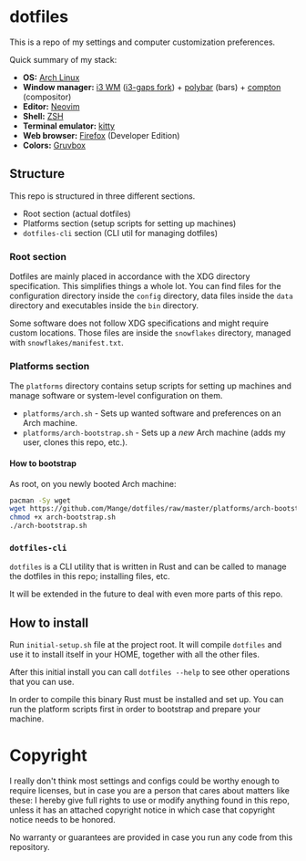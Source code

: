 # dotfiles

This is a repo of my settings and computer customization preferences.

Quick summary of my stack:

- **OS:** [Arch Linux][arch]
- **Window manager:** [i3 WM][i3] ([i3-gaps fork][i3-gaps]) +
  [polybar] (bars) + [compton] (compositor)
- **Editor:** [Neovim]
- **Shell:** [ZSH]
- **Terminal emulator:** [kitty]
- **Web browser:** [Firefox] (Developer Edition)
- **Colors:** [Gruvbox]

## Structure

This repo is structured in three different sections.

 * Root section (actual dotfiles)
 * Platforms section (setup scripts for setting up machines)
 * `dotfiles-cli` section (CLI util for managing dotfiles)

### Root section

Dotfiles are mainly placed in accordance with the XDG directory specification.
This simplifies things a whole lot. You can find files for the configuration
directory inside the `config` directory, data files inside the `data` directory
and executables inside the `bin` directory.

Some software does not follow XDG specifications and might require custom
locations. Those files are inside the `snowflakes` directory, managed with
`snowflakes/manifest.txt`.

### Platforms section

The `platforms` directory contains setup scripts for setting up machines and
manage software or system-level configuration on them.

- `platforms/arch.sh` - Sets up wanted software and preferences on an Arch
  machine.
- `platforms/arch-bootstrap.sh` - Sets up a *new* Arch machine (adds my user,
  clones this repo, etc.).

#### How to bootstrap

As root, on you newly booted Arch machine:

```bash
pacman -Sy wget
wget https://github.com/Mange/dotfiles/raw/master/platforms/arch-bootstrap.sh
chmod +x arch-bootstrap.sh
./arch-bootstrap.sh
```


### `dotfiles-cli`

`dotfiles` is a CLI utility that is written in Rust and can be called to manage
the dotfiles in this repo; installing files, etc.

It will be extended in the future to deal with even more parts of this repo.

## How to install

Run `initial-setup.sh` file at the project root. It will compile `dotfiles` and
use it to install itself in your HOME, together with all the other files.

After this initial install you can call `dotfiles --help` to see other
operations that you can use.

In order to compile this binary Rust must be installed and set up. You can run
the platform scripts first in order to bootstrap and prepare your machine.

# Copyright

I really don't think most settings and configs could be worthy enough to
require licenses, but in case you are a person that cares about matters like
these:
I hereby give full rights to use or modify anything found in this repo, unless
it has an attached copyright notice in which case that copyright notice needs
to be honored.

No warranty or guarantees are provided in case you run any code from this
repository.

[arch]: https://www.archlinux.org/
[i3]: https://i3wm.org/
[i3-gaps]: https://github.com/Airblader/i3
[polybar]: https://github.com/jaagr/polybar
[compton]: https://github.com/chjj/compton
[Neovim]: https://neovim.io/
[ZSH]: http://zsh.sourceforge.net/
[kitty]: https://sw.kovidgoyal.net/kitty/
[Firefox]: https://www.mozilla.org/en-US/firefox/
[Gruvbox]: https://github.com/morhetz/gruvbox

